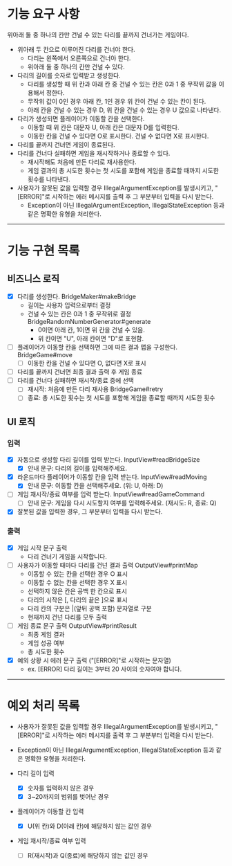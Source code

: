 # 기능 요구 사항 

위아래 둘 중 하나의 칸만 건널 수 있는 다리를 끝까지 건너가는 게임이다.

- 위아래 두 칸으로 이루어진 다리를 건너야 한다.
  - 다리는 왼쪽에서 오른쪽으로 건너야 한다.
  - 위아래 둘 중 하나의 칸만 건널 수 있다.
- 다리의 길이를 숫자로 입력받고 생성한다.
  - 다리를 생성할 때 위 칸과 아래 칸 중 건널 수 있는 칸은 0과 1 중 무작위 값을 이용해서 정한다.
  - 무작위 값이 0인 경우 아래 칸, 1인 경우 위 칸이 건널 수 있는 칸이 된다.
  - 아래 칸을 건널 수 있는 경우 D, 위 칸을 건널 수 있는 경우 U 값으로 나타낸다.
- 다리가 생성되면 플레이어가 이동할 칸을 선택한다.
  - 이동할 때 위 칸은 대문자 U, 아래 칸은 대문자 D를 입력한다.
  - 이동한 칸을 건널 수 있다면 O로 표시한다. 건널 수 없다면 X로 표시한다.
- 다리를 끝까지 건너면 게임이 종료된다.
- 다리를 건너다 실패하면 게임을 재시작하거나 종료할 수 있다.
  - 재시작해도 처음에 만든 다리로 재사용한다.
  - 게임 결과의 총 시도한 횟수는 첫 시도를 포함해 게임을 종료할 때까지 시도한 횟수를 나타낸다.
- 사용자가 잘못된 값을 입력할 경우 IllegalArgumentException를 발생시키고, "[ERROR]"로 시작하는 에러 메시지를 출력 후 그 부분부터 입력을 다시 받는다.
  - Exception이 아닌 IllegalArgumentException, IllegalStateException 등과 같은 명확한 유형을 처리한다.

---

# 기능 구현 목록 

## 비즈니스 로직 

- [x] 다리를 생성한다. BridgeMaker#makeBridge
  - 길이는 사용자 입력으로부터 결정 
  - 건널 수 있는 칸은 0과 1 중 무작위로 결정 BridgeRandomNumberGenerator#generate 
    - 0이면 아래 칸, 1이면 위 칸을 건널 수 있음.
    - 위 칸이면 "U", 아래 칸이면 "D"로 표현함.
- [ ] 플레이어가 이동할 칸을 선택하면 그에 따른 결과 맵을 구성한다. BridgeGame#move
  - [ ] 이동한 칸을 건널 수 있다면 O, 없다면 X로 표시
- [ ] 다리를 끝까지 건너면 최종 결과 출력 후 게임 종료 
- [ ] 다리를 건너다 실패하면 재시작/종료 중에 선택 
  - [ ] 재시작: 처음에 만든 다리 재사용 BridgeGame#retry
  - [ ] 종료: 총 시도한 횟수는 첫 시도를 포함해 게임을 종료할 때까지 시도한 횟수 

## UI 로직

### 입력

- [x] 자동으로 생성할 다리 길이를 입력 받는다. InputView#readBridgeSize
  - [x] 안내 문구: 다리의 길이를 입력해주세요.
- [x] 라운드마다 플레이어가 이동할 칸을 입력 받는다. InputView#readMoving
  - [x] 안내 문구: 이동할 칸을 선택해주세요. (위: U, 아래: D)
- [ ] 게임 재시작/종료 여부를 입력 받는다. InputView#readGameCommand
  - [ ] 안내 문구: 게임을 다시 시도할지 여부를 입력해주세요. (재시도: R, 종료: Q)
- [x] 잘못된 값을 입력한 경우, 그 부분부터 입력을 다시 받는다.

### 출력

- [x] 게임 시작 문구 출력 
  - 다리 건너기 게임을 시작합니다.
- [ ] 사용자가 이동할 때마다 다리를 건넌 결과 출력 OutputView#printMap
  - 이동할 수 있는 칸을 선택한 경우 O 표시
  - 이동할 수 없는 칸을 선택한 경우 X 표시
  - 선택하지 않은 칸은 공백 한 칸으로 표시
  - 다리의 시작은 [, 다리의 끝은 ]으로 표시
  - 다리 칸의 구분은 |(앞뒤 공백 포함) 문자열로 구분
  - 현재까지 건넌 다리를 모두 출력
- [ ] 게임 종료 문구 출력 OutputView#printResult
  - 최종 게임 결과 
  - 게임 성공 여부 
  - 총 시도한 횟수 
- [x] 예외 상황 시 에러 문구 출력 ("[ERROR]"로 시작하는 문자열) 
  - ex. [ERROR] 다리 길이는 3부터 20 사이의 숫자여야 합니다.

--- 

# 예외 처리 목록 

- 사용자가 잘못된 값을 입력할 경우 IllegalArgumentException를 발생시키고, "[ERROR]"로 시작하는 에러 메시지를 출력 후 그 부분부터 입력을 다시 받는다.
- Exception이 아닌 IllegalArgumentException, IllegalStateException 등과 같은 명확한 유형을 처리한다.


- 다리 길이 입력 
  - [x] 숫자를 입력하지 않은 경우 
  - [x] 3~20까지의 범위를 벗어난 경우 
- 플레이어가 이동할 칸 입력 
  - [x] U(위 칸)와 D(아래 칸)에 해당하지 않는 값인 경우 
- 게임 재시작/종료 여부 입력 
  - [ ] R(재시작)과 Q(종료)에 해당하지 않는 값인 경우 

